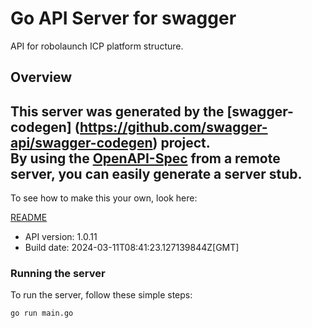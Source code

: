 # Go API Server for swagger

API for robolaunch ICP platform structure. 

## Overview
This server was generated by the [swagger-codegen]
(https://github.com/swagger-api/swagger-codegen) project.  
By using the [OpenAPI-Spec](https://github.com/OAI/OpenAPI-Specification) from a remote server, you can easily generate a server stub.  
-

To see how to make this your own, look here:

[README](https://github.com/swagger-api/swagger-codegen/blob/master/README.md)

- API version: 1.0.11
- Build date: 2024-03-11T08:41:23.127139844Z[GMT]


### Running the server
To run the server, follow these simple steps:

```
go run main.go
```

